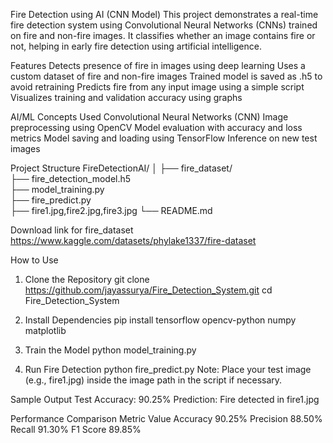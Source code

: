 Fire Detection using AI (CNN Model)
This project demonstrates a real-time fire detection system using Convolutional Neural Networks (CNNs) trained on fire and non-fire images. It classifies whether an image contains fire or not, helping in early fire detection using artificial intelligence.

Features
Detects presence of fire in images using deep learning
Uses a custom dataset of fire and non-fire images
Trained model is saved as .h5 to avoid retraining
Predicts fire from any input image using a simple script
Visualizes training and validation accuracy using graphs

AI/ML Concepts Used
Convolutional Neural Networks (CNN)
Image preprocessing using OpenCV
Model evaluation with accuracy and loss metrics
Model saving and loading using TensorFlow
Inference on new test images

Project Structure
FireDetectionAI/
│
├── fire_dataset/                
├── fire_detection_model.h5      
├── model_training.py               
├── fire_predict.py               
├── fire1.jpg,fire2.jpg,fire3.jpg
└── README.md 

Download link for fire_dataset
https://www.kaggle.com/datasets/phylake1337/fire-dataset

How to Use
1. Clone the Repository
git clone https://github.com/jayassurya/Fire_Detection_System.git
cd Fire_Detection_System

2. Install Dependencies
pip install tensorflow opencv-python numpy matplotlib

3. Train the Model 
python model_training.py

4. Run Fire Detection
python fire_predict.py
Note: Place your test image (e.g., fire1.jpg) inside the image path in the script if necessary.

Sample Output
Test Accuracy: 90.25%
Prediction: Fire detected in fire1.jpg

Performance Comparison
Metric	Value
Accuracy	90.25%
Precision	88.50%
Recall	91.30%
F1 Score	89.85%
